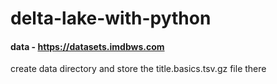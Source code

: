 # delta-lake-with-python

#### data - https://datasets.imdbws.com
create data directory and store the title.basics.tsv.gz file there 

